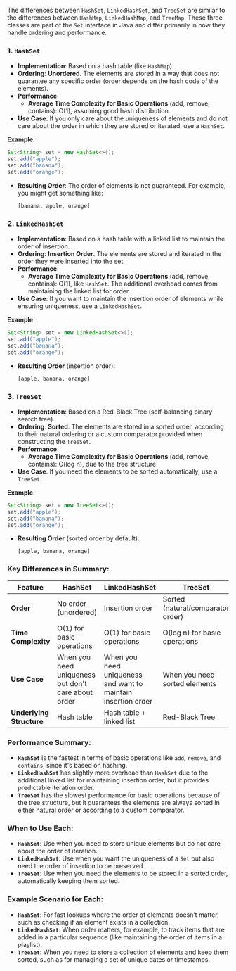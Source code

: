 The differences between `HashSet`, `LinkedHashSet`, and `TreeSet` are similar to the differences between `HashMap`, `LinkedHashMap`, and `TreeMap`. These three classes are part of the `Set` interface in Java and differ primarily in how they handle ordering and performance.

### 1. **`HashSet`**
   - **Implementation**: Based on a hash table (like `HashMap`).
   - **Ordering**: **Unordered**. The elements are stored in a way that does not guarantee any specific order (order depends on the hash code of the elements).
   - **Performance**:
     - **Average Time Complexity for Basic Operations** (add, remove, contains): O(1), assuming good hash distribution.
   - **Use Case**: If you only care about the uniqueness of elements and do not care about the order in which they are stored or iterated, use a `HashSet`.

   **Example**:
   ```java
   Set<String> set = new HashSet<>();
   set.add("apple");
   set.add("banana");
   set.add("orange");
   ```

   - **Resulting Order**: The order of elements is not guaranteed. For example, you might get something like:
     ```
     [banana, apple, orange]
     ```

### 2. **`LinkedHashSet`**
   - **Implementation**: Based on a hash table with a linked list to maintain the order of insertion.
   - **Ordering**: **Insertion Order**. The elements are stored and iterated in the order they were inserted into the set.
   - **Performance**:
     - **Average Time Complexity for Basic Operations** (add, remove, contains): O(1), like `HashSet`. The additional overhead comes from maintaining the linked list for order.
   - **Use Case**: If you want to maintain the insertion order of elements while ensuring uniqueness, use a `LinkedHashSet`.

   **Example**:
   ```java
   Set<String> set = new LinkedHashSet<>();
   set.add("apple");
   set.add("banana");
   set.add("orange");
   ```

   - **Resulting Order** (insertion order):
     ```
     [apple, banana, orange]
     ```

### 3. **`TreeSet`**
   - **Implementation**: Based on a Red-Black Tree (self-balancing binary search tree).
   - **Ordering**: **Sorted**. The elements are stored in a sorted order, according to their natural ordering or a custom comparator provided when constructing the `TreeSet`.
   - **Performance**:
     - **Average Time Complexity for Basic Operations** (add, remove, contains): O(log n), due to the tree structure.
   - **Use Case**: If you need the elements to be sorted automatically, use a `TreeSet`.

   **Example**:
   ```java
   Set<String> set = new TreeSet<>();
   set.add("apple");
   set.add("banana");
   set.add("orange");
   ```

   - **Resulting Order** (sorted order by default):
     ```
     [apple, banana, orange]
     ```

### Key Differences in Summary:

| **Feature**           | **HashSet**               | **LinkedHashSet**        | **TreeSet**              |
|-----------------------|---------------------------|--------------------------|--------------------------|
| **Order**             | No order (unordered)      | Insertion order          | Sorted (natural/comparator order) |
| **Time Complexity**   | O(1) for basic operations | O(1) for basic operations | O(log n) for basic operations |
| **Use Case**          | When you need uniqueness but don't care about order | When you need uniqueness and want to maintain insertion order | When you need sorted elements |
| **Underlying Structure** | Hash table              | Hash table + linked list | Red-Black Tree           |

### Performance Summary:
- **`HashSet`** is the fastest in terms of basic operations like `add`, `remove`, and `contains`, since it's based on hashing.
- **`LinkedHashSet`** has slightly more overhead than `HashSet` due to the additional linked list for maintaining insertion order, but it provides predictable iteration order.
- **`TreeSet`** has the slowest performance for basic operations because of the tree structure, but it guarantees the elements are always sorted in either natural order or according to a custom comparator.

### When to Use Each:
- **`HashSet`**: Use when you need to store unique elements but do not care about the order of iteration.
- **`LinkedHashSet`**: Use when you want the uniqueness of a `Set` but also need the order of insertion to be preserved.
- **`TreeSet`**: Use when you need the elements to be stored in a sorted order, automatically keeping them sorted.

### Example Scenario for Each:
- **`HashSet`**: For fast lookups where the order of elements doesn’t matter, such as checking if an element exists in a collection.
- **`LinkedHashSet`**: When order matters, for example, to track items that are added in a particular sequence (like maintaining the order of items in a playlist).
- **`TreeSet`**: When you need to store a collection of elements and keep them sorted, such as for managing a set of unique dates or timestamps.
